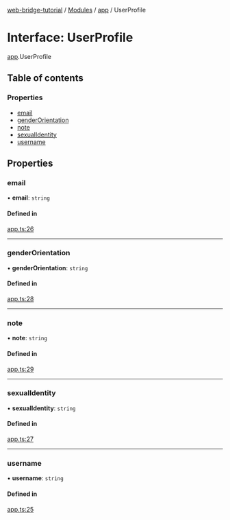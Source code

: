 [web-bridge-tutorial](../README.md) / [Modules](../modules.md) / [app](../modules/app.md) / UserProfile

# Interface: UserProfile

[app](../modules/app.md).UserProfile

## Table of contents

### Properties

- [email](app.UserProfile.md#email)
- [genderOrientation](app.UserProfile.md#genderorientation)
- [note](app.UserProfile.md#note)
- [sexualIdentity](app.UserProfile.md#sexualidentity)
- [username](app.UserProfile.md#username)

## Properties

### email

• **email**: `string`

#### Defined in

[app.ts:26](https://bitbucket.org/sml3/cse216_sp24_team_21/src/f7eaa97199e35a778ae71827ae32941978a60f29/web/app.ts#lines-26)

___

### genderOrientation

• **genderOrientation**: `string`

#### Defined in

[app.ts:28](https://bitbucket.org/sml3/cse216_sp24_team_21/src/f7eaa97199e35a778ae71827ae32941978a60f29/web/app.ts#lines-28)

___

### note

• **note**: `string`

#### Defined in

[app.ts:29](https://bitbucket.org/sml3/cse216_sp24_team_21/src/f7eaa97199e35a778ae71827ae32941978a60f29/web/app.ts#lines-29)

___

### sexualIdentity

• **sexualIdentity**: `string`

#### Defined in

[app.ts:27](https://bitbucket.org/sml3/cse216_sp24_team_21/src/f7eaa97199e35a778ae71827ae32941978a60f29/web/app.ts#lines-27)

___

### username

• **username**: `string`

#### Defined in

[app.ts:25](https://bitbucket.org/sml3/cse216_sp24_team_21/src/f7eaa97199e35a778ae71827ae32941978a60f29/web/app.ts#lines-25)
